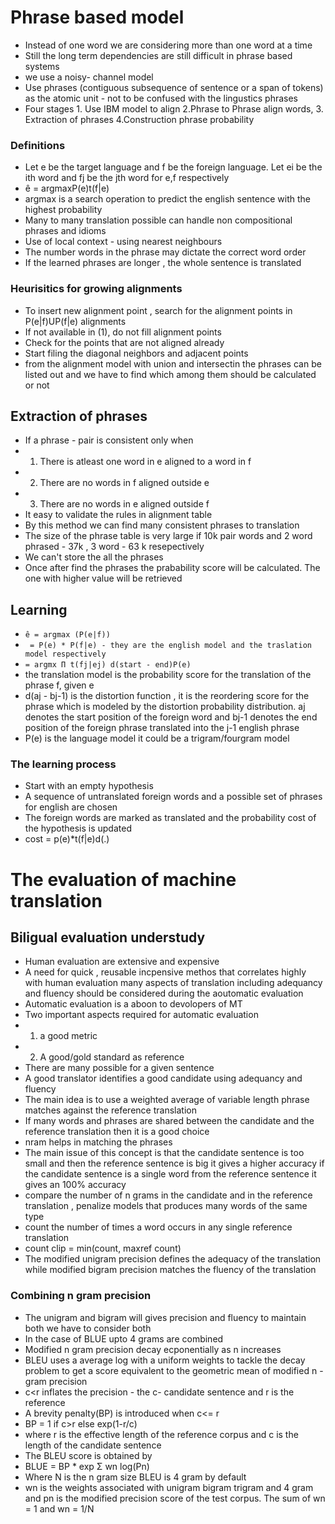# Phrase based model
- Instead of one word we are considering more than one word at a time
- Still the long term dependencies are still difficult in phrase based systems
- we use a noisy- channel model
- Use phrases (contiguous subsequence of sentence or a span of tokens) as the atomic unit - not to be confused with the lingustics phrases
- Four stages 1. Use IBM model to align 2.Phrase to Phrase align words, 3. Extraction of  phrases 4.Construction phrase probability
### Definitions
- Let e be the target language and f be the foreign language. Let ei be the ith word and fj be the jth word for e,f respectively
- ê = argmaxP(e)t(f|e)
- argmax is a search operation to predict the english sentence with the highest probability
- Many to many translation possible can handle non compositional phrases and idioms
- Use of local context - using nearest neighbours
- The number words in the phrase may dictate the correct word order
- If the learned phrases are longer , the whole sentence is translated
### Heurisitics for growing alignments
- To insert new alignment point , search for the alignment points in P(e|f)UP(f|e) alignments
- If not available in (1), do not fill alignment points
- Check for the points that are not aligned already 
- Start filing the diagonal neighbors and adjacent points
- from the alignment model with union and intersectin the phrases can be listed out and we have to find which among them should be calculated or not
## Extraction of phrases
- If a phrase - pair is consistent only when
- 1. There is atleast one word in e aligned to a word in f
- 2. There are no words in f aligned outside e
- 3. There are no words in e aligned outside f
- It easy to validate the rules in alignment table
- By this method we can find many consistent phrases to translation
- The size of the phrase table is very large if 10k pair words and 2 word phrased - 37k , 3 word - 63 k resepectively
- We can't store the all the phrases
- Once after find the phrases the prabability score will be calculated. The one with higher value will be retrieved
## Learning
- `ê = argmax (P(e|f))`
- ` = P(e) * P(f|e) - they are the english model and the traslation model respectively`
- `= argmx Π t(fj|ej) d(start - end)P(e)`
- the translation model is the probability score for the translation of the phrase f, given e
- d(aj - bj-1) is the distortion function , it is the reordering score for the phrase which is modeled by the distortion probability distribution. aj denotes the start position of the foreign word and bj-1 denotes the end position of the foreign phrase translated into the j-1 english phrase
- P(e) is the language model it could be a trigram/fourgram model
### The learning process
- Start with an empty hypothesis
- A sequence of untranslated foreign words and a possible set of phrases for english are chosen
- The foreign words are marked as translated and the probability cost of the hypothesis is updated
- cost = p(e)*t(f|e)d(.)
# The evaluation of machine translation
## Biligual evaluation understudy
-  Human evaluation are extensive and expensive
- A need for quick , reusable incpensive methos that correlates highly with human evaluation many aspects of translation including adequancy and fluency should be considered during the aoutomatic evaluation
- Automatic evaluation is a aboon to devolopers of MT
- Two important aspects required for automatic evaluation
- 1. a good metric
- 2. A good/gold standard as reference
- There are many possible for a given sentence
- A good translator identifies a good candidate using adequancy and fluency
- The main idea is to use a weighted average of variable length phrase matches against the reference translation
- If many words and phrases are shared between the candidate and the reference translation then it is a good choice
- nram helps in matching the phrases
- The main issue of this concept is that the candidate sentence is too small and then the reference sentence is big it gives a higher accuracy if the candidate sentence is a single word from the reference sentence it gives an 100% accuracy
- compare the number of n grams in the candidate and in the reference translation , penalize models that produces many words of the same type
- count the number of times a word occurs in any single reference translation
- count clip = min(count, maxref count)
- The modified unigram precision defines the adequacy of the translation while modified bigram precision matches the fluency of the translation
### Combining n gram precision
- The unigram and bigram will gives precision and fluency to maintain both we have to consider both
- In the case of BLUE upto 4 grams are combined
- Modified n gram precision decay ecponentially as n increases
- BLEU uses a average log with a uniform weights to tackle the decay problem to get a score equivalent to the geometric mean of modified n - gram precision
- c<r inflates the precision - the c- candidate sentence and r is the reference
- A brevity penalty(BP) is introduced when c<= r
- BP = 1 if c>r else exp(1-r/c)
- where r is the effective length of the reference corpus and c is the length of the candidate sentence
- The BLEU score is obtained by 
- BLUE = BP * exp Σ wn log(Pn)
- Where N is the n gram size BLEU is 4 gram by default
- wn is the weights associated with unigram bigram trigram and  4 gram and pn is the modified precision score of the test corpus. The sum of wn = 1 and wn = 1/N 

